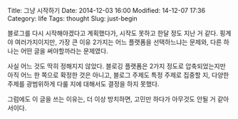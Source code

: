 Title: 그냥 시작하기
Date: 2014-12-03 16:00
Modified: 14-12-07 17:36
Category: life
Tags: thought
Slug: just-begin

블로그를 다시 시작해야겠다고 계획했다가, 시작도 못하고 한달 정도 지난 거 같다. 핑계야 여러가지이지만, 가장 큰 이유 2가지는 어느 플랫폼을 선택하느냐는 문제와, 다른 하나는 어떤 글을 써야할까라는 문제였다. 

사실 어느 것도 딱히 정해지지 않았다. 블로깅 플랫폼은 2가지 정도로 압축되었는지만 아직 어느 한 쪽으로 확정한 것은 아니고, 블로그 주제도 특정 주제로 집중할 지, 다양한 주제를 광범위하게 다룰 지에 대해서도 결정을 하지 못했다.

그럼에도 이 글을 쓰는 이유는, 더 이상 방치하면, 고민만 하다가 아무것도 안될 거 같아서이다.
